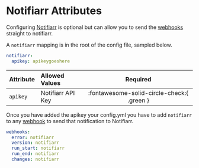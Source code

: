 # Notifiarr Attributes

Configuring [Notifiarr](https://notifiarr.com) is optional but can allow you to send the [webhooks](webhooks.md) 
straight to notifiarr.

A `notifiarr` mapping is in the root of the config file, sampled below.

```yaml title="config.yml Notifiarr sample"
notifiarr:
  apikey: apikeygoeshere
```

| Attribute | Allowed Values                           |                  Required                  |
|:----------|:-----------------------------------------|:------------------------------------------:|
| `apikey`  | Notifiarr API Key                        | :fontawesome-solid-circle-check:{ .green } |

Once you have added the apikey your config.yml you have to add `notifiarr` to any [webhook](webhooks.md) to send that 
notification to Notifiarr.

```yaml title="config.yml Notifiarr webhooks sample"
webhooks:
  error: notifiarr
  version: notifiarr
  run_start: notifiarr
  run_end: notifiarr
  changes: notifiarr
```
